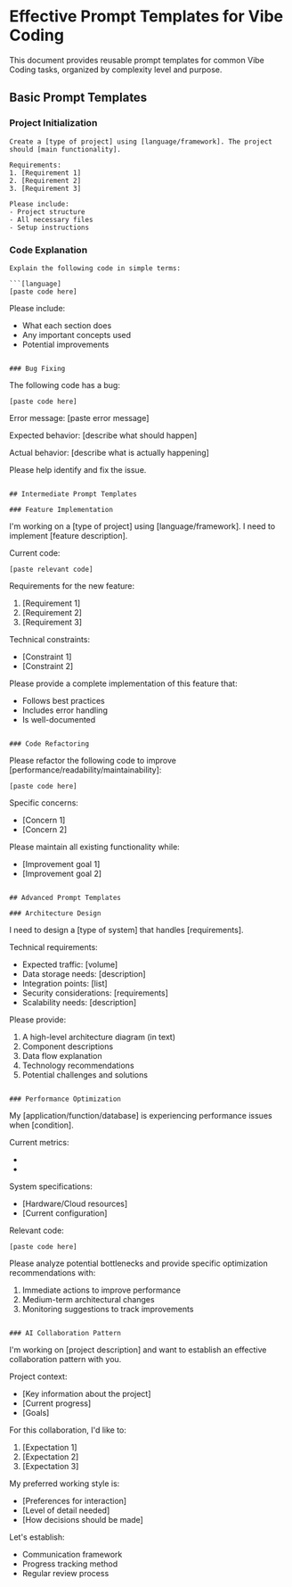 # Effective Prompt Templates for Vibe Coding

This document provides reusable prompt templates for common Vibe Coding tasks, organized by complexity level and purpose.

## Basic Prompt Templates

### Project Initialization

```
Create a [type of project] using [language/framework]. The project should [main functionality].

Requirements:
1. [Requirement 1]
2. [Requirement 2]
3. [Requirement 3]

Please include:
- Project structure
- All necessary files
- Setup instructions
```

### Code Explanation

```
Explain the following code in simple terms:

```[language]
[paste code here]
```

Please include:
- What each section does
- Any important concepts used
- Potential improvements
```

### Bug Fixing

```
The following code has a bug:

```[language]
[paste code here]
```

Error message:
[paste error message]

Expected behavior:
[describe what should happen]

Actual behavior:
[describe what is actually happening]

Please help identify and fix the issue.
```

## Intermediate Prompt Templates

### Feature Implementation

```
I'm working on a [type of project] using [language/framework]. I need to implement [feature description].

Current code:
```[language]
[paste relevant code]
```

Requirements for the new feature:
1. [Requirement 1]
2. [Requirement 2]
3. [Requirement 3]

Technical constraints:
- [Constraint 1]
- [Constraint 2]

Please provide a complete implementation of this feature that:
- Follows best practices
- Includes error handling
- Is well-documented
```

### Code Refactoring

```
Please refactor the following code to improve [performance/readability/maintainability]:

```[language]
[paste code here]
```

Specific concerns:
- [Concern 1]
- [Concern 2]

Please maintain all existing functionality while:
- [Improvement goal 1]
- [Improvement goal 2]
```

## Advanced Prompt Templates

### Architecture Design

```
I need to design a [type of system] that handles [requirements].

Technical requirements:
- Expected traffic: [volume]
- Data storage needs: [description]
- Integration points: [list]
- Security considerations: [requirements]
- Scalability needs: [description]

Please provide:
1. A high-level architecture diagram (in text)
2. Component descriptions
3. Data flow explanation
4. Technology recommendations
5. Potential challenges and solutions
```

### Performance Optimization

```
My [application/function/database] is experiencing performance issues when [condition].

Current metrics:
- [Metric 1]: [value]
- [Metric 2]: [value]

System specifications:
- [Hardware/Cloud resources]
- [Current configuration]

Relevant code:
```[language]
[paste code here]
```

Please analyze potential bottlenecks and provide specific optimization recommendations with:
1. Immediate actions to improve performance
2. Medium-term architectural changes
3. Monitoring suggestions to track improvements
```

### AI Collaboration Pattern

```
I'm working on [project description] and want to establish an effective collaboration pattern with you.

Project context:
- [Key information about the project]
- [Current progress]
- [Goals]

For this collaboration, I'd like to:
1. [Expectation 1]
2. [Expectation 2]
3. [Expectation 3]

My preferred working style is:
- [Preferences for interaction]
- [Level of detail needed]
- [How decisions should be made]

Let's establish:
- Communication framework
- Progress tracking method
- Regular review process
```
